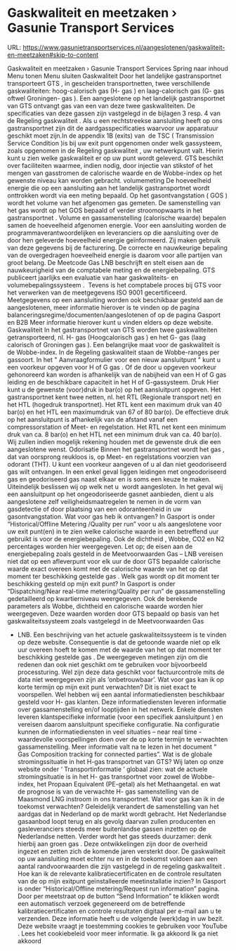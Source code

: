 # Gaskwaliteit en meetzaken › Gasunie Transport Services

URL: https://www.gasunietransportservices.nl/aangeslotenen/gaskwaliteit-en-meetzaken#skip-to-content

Gaskwaliteit en meetzaken › Gasunie Transport Services
Spring naar inhoud
Menu tonen
Menu sluiten
Gaskwaliteit
Door het landelijke
gastransportnet
transporteert
GTS
, in gescheiden transportnetten, twee verschillende gaskwaliteiten: hoog-calorisch
gas
(H-
gas
) en laag-calorisch
gas
(G-
gas
oftwel Groningen-
gas
). Een
aangeslotene
op het
landelijk gastransportnet
van
GTS
ontvangt
gas
van een van deze twee gaskwaliteiten. De specificaties van deze gassen zijn vastgelegd in de bijlagen 3 resp. 4 van de
Regeling gaskwaliteit
.
Als u een rechtstreekse
aansluiting
heeft op ons
gastransportnet
zijn dit de aardgasspecificaties waarvoor uw apparatuur geschikt moet zijn.In de appendix 1B (exits) van  de TSC (
Transmission Service Condition
)is bij uw exit punt opgenomen onder welk gassysteem, zoals opgenomen in de Regeling
gaskwaliteit
, uw netwerkpunt valt. Hierin kunt u zien welke
gaskwaliteit
er op uw punt wordt geleverd.
GTS
beschikt over faciliteiten waarmee, indien nodig, door injectie van stikstof of het mengen van gasstromen de calorische waarde en de Wobbe-index op het gewenste niveau kan worden gebracht.
volumemeting
De
hoeveelheid energie
die op een
aansluiting
aan het
landelijk gastransportnet
wordt onttrokken wordt via een meting bepaald. Op het gasontvangstation (
GOS
) wordt het volume van het afgenomen
gas
gemeten. De samenstelling van het
gas
wordt op het
GOS
bepaald of verder stroomopwaarts in het
gastransportnet
. Volume en gassamenstelling (calorische waarde) bepalen samen de hoeveelheid afgenomen energie.
Voor een
aansluiting
worden de programmaverantwoordelijken en leveranciers op die
aansluiting
over de door hen geleverde
hoeveelheid energie
geïnformeerd. Zij maken gebruik van deze gegevens bij de facturering. De correcte en nauwkeurige bepaling van de overgedragen
hoeveelheid energie
is daarom voor alle partijen van groot belang. De
Meetcode Gas LNB
beschrijft en stelt eisen aan de nauwkeurigheid van de comptabele meting en de energiebepaling.
GTS
publiceert jaarlijks een evaluatie van haar
gaskwaliteits- en volumebepalingssysteem
.  Tevens is het comptabele proces bij
GTS
voor het verwerken van de meetgegevens ISO 9001 gecertificeerd.
Meetgegevens op een
aansluiting
worden ook beschikbaar gesteld aan de aangeslotenen, meer informatie hierover is te vinden op de pagina
balanceringsregime/documenten/aangeslotenen
of op de pagina
Gasport en B2B
Meer informatie hierover kunt u vinden elders op deze website.
Gaskwaliteit
In het
gastransportnet
van
GTS
worden twee gaskwaliteiten getransporteerd, nl. H-
gas
(Hoogcalorisch
gas
) en het G-
gas
(laag calorisch of Groningen
gas
). Een belangrijke maat voor de
gaskwaliteit
is de Wobbe-index. In de
Regeling gaskwaliteit
staan de Wobbe-ranges per gassoort.
In het "
Aanvraagformulier voor een nieuw aansluitpunt
" kunt u een voorkeur opgeven voor H of G
gas
. Of de door u opgeven voorkeur gehonoreerd kan worden is afhankelijk van de nabijheid van een H of G
gas
leiding en de
beschikbare capaciteit
in het H of G-gassysteem.
Druk
Hier kunt u de gewenste (voor)druk in bar(o) op het
aansluitpunt
opgeven. Het
gastransportnet
kent twee netten, nl. het RTL (Regionale transport net) en het HTL (hogedruk transportnet). Het RTL kent een maximum druk van 40 bar(o) en het HTL een maximumdruk van 67 of 80 bar(o). De effectieve druk op het
aansluitpunt
is afhankelijk van de afstand vanaf een compressorstation of Meet- en regelstation. Het RTL net kent een minimum druk van ca. 8 bar(o) en het HTL net een minimum druk van ca. 40 bar(o). Wij zullen indien mogelijk rekening houden met de gewenste druk die een
aangeslotene
wenst.
Odorisatie
Binnen het
gastransportnet
wordt het
gas
, dat van oorsprong reukloos is, op Meet- en regelstations voorzien van odorant (THT). U kunt een voorkeur aangeven of u al dan niet geodoriseerd
gas
wilt ontvangen. In een enkel geval liggen leidingen met ongeodoriseerd
gas
en geodoriseerd
gas
naast elkaar en is soms een keuze te maken. Uiteindelijk beslissen wij op welk net u  wordt aangesloten. In het geval wij een
aansluitpunt
op het ongeodoriseerde gasnet aanbieden, dient u als
aangeslotene
zelf veiligheidsmaatregelen te nemen in de vorm van gasdetectie of door plaatsing van een odoranteenheid in uw gasontvangstation.
Wat voor gas heb ik ontvangen?
In Gasport is onder “Historical/Offline Metering /Quality per run” voor u als
aangeslotene
voor uw exit punt(en) in te zien welke calorische waarde in een betreffend
uur
gebruikt is voor de energiebepaling. Ook de
dichtheid
, Wobbe, CO2 en N2 percentages worden hier weergegeven. Let op; de eisen aan de energiebepaling zoals gesteld in de Meetvoorwaarden
Gas
– LNB vereisen niet dat op een afleverpunt voor elk
uur
de door
GTS
bepaalde calorische waarde exact overeen komt met de calorische waarde van het op dat moment ter beschikking gestelde
gas
.
Welk gas wordt op dit moment ter beschikking gesteld op mijn exit punt?
In Gasport is onder “Dispatching/Near real-time metering/Quality per run” de gassamenstelling gedetailleerd op kwartierniveau weergegeven. Ook de berekende parameters als Wobbe,
dichtheid
en calorische waarde worden hier weergegeven.
Deze waarden worden door
GTS
bepaald op basis van het gaskwaliteitssysteem zoals vastgelegd in de Meetvoorwaarden
Gas
- LNB. Een beschrijving van het actuele gaskwaliteitssysteem is te vinden op deze website. Consequentie is dat de getoonde waarde niet op elk
uur
overeen hoeft te komen met de waarde van het op dat moment ter beschikking gestelde
gas
. De weergegeven metingen zijn om die redenen dan ook niet geschikt om te gebruiken voor bijvoorbeeld processturing. Wel zijn deze data geschikt voor factuurcontrole mits de data niet weergegeven zijn als ‘onbetrouwbaar’.
Wat voor gas kan ik op korte termijn op mijn exit punt verwachten?
Dit is niet exact te voorspellen. Wel hebben wij een aantal informatiediensten beschikbaar gesteld voor H-
gas
klanten. Deze informatiediensten leveren informatie over gassamenstelling en/of looptijden in het netwerk. Enkele diensten leveren klantspecifieke informatie (voor een specifiek
aansluitpunt
) en vereisen daarom
aansluitpunt
specifieke configuratie. Na configuratie kunnen de informatiediensten in veel situaties – near real time - waardevolle voorspellingen doen over de op korte termijn te verwachten gassamenstelling. Meer informatie valt na te lezen in het document “
Gas
Composition tracking for connected parties”.
Wat is de globale stromingssituatie in het H-gas transportnet van GTS?
Wij laten op onze website onder ‘
Transportinformatie
’ globaal zien:
wat de actuele stromingsituatie is in het H-
gas
transportnet voor zowel de Wobbe-index, het Propaan Equivalent (PE-getal) als het Methaangetal.
en wat de prognose is van de verwachte H-
gas
samenstelling van de Maasmond LNG instroom in ons transportnet.
Wat voor gas kan ik in de toekomst verwachten?
Geleidelijk verandert de samenstelling van het aardgas dat in Nederland op de markt wordt gebracht. Het Nederlandse gasaanbod loopt terug en als gevolg daarvan zullen producenten en gasleveranciers steeds meer buitenlandse gassen inzetten op de Nederlandse netten. Verder wordt het
gas
steeds duurzamer: denk hierbij aan groen
gas
. Deze ontwikkelingen zijn door de overheid ingezet en zetten zich de komende jaren versterkt door.
De
gaskwaliteit
op uw
aansluiting
moet echter nu en in de toekomst voldoen aan een aantal randvoorwaarden die zijn vastgelegd in de
regeling gaskwaliteit
.
Hoe kan ik de relevante kalibratiecertificaten en de controle resultaten van de op mijn exitpunt geïnstalleerde meetinstallatie inzien?
In Gasport is onder “Historical/Offline metering/Request run information” pagina. Door per meetstraat op de button “Send Information” te klikken wordt een automatisch verzoek gegenereerd om de betreffende kalibratiecertificaten en controle resultaten digitaal per e-mail aan u te verzenden. Deze informatie heeft u de volgende (werk)dag in uw bezit.
Deze website vraagt je toestemming cookies te gebruiken voor
YouTube
. Lees het
cookiebeleid
voor meer informatie.
Ik ga akkoord
Ik ga niet akkoord